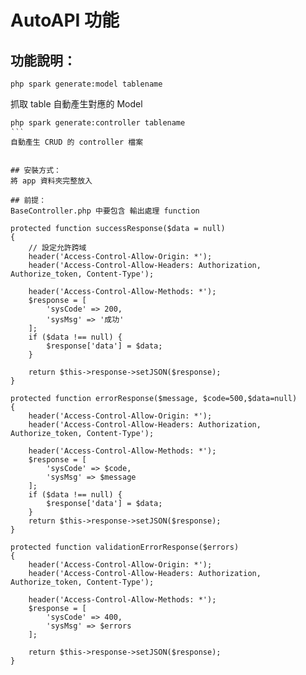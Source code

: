 # AutoAPI 功能
## 功能說明：  
```
php spark generate:model tablename
```
抓取 table 自動產生對應的 Model  
```
php spark generate:controller tablename  
‵‵‵
自動產生 CRUD 的 controller 檔案  


## 安裝方式：  
將 app 資料夾完整放入

## 前提：  
BaseController.php 中要包含 輸出處理 function
```

    protected function successResponse($data = null)
    {
        // 設定允許跨域
        header('Access-Control-Allow-Origin: *');
        header('Access-Control-Allow-Headers: Authorization, Authorize_token, Content-Type');

        header('Access-Control-Allow-Methods: *');
        $response = [
            'sysCode' => 200,
            'sysMsg' => '成功'
        ];
        if ($data !== null) {
            $response['data'] = $data;
        }

        return $this->response->setJSON($response);
    }

    protected function errorResponse($message, $code=500,$data=null)
    {
        header('Access-Control-Allow-Origin: *');
        header('Access-Control-Allow-Headers: Authorization, Authorize_token, Content-Type');

        header('Access-Control-Allow-Methods: *');
        $response = [
            'sysCode' => $code,
            'sysMsg' => $message
        ];
        if ($data !== null) {
            $response['data'] = $data;
        }
        return $this->response->setJSON($response);
    }

    protected function validationErrorResponse($errors)
    {
        header('Access-Control-Allow-Origin: *');
        header('Access-Control-Allow-Headers: Authorization, Authorize_token, Content-Type');

        header('Access-Control-Allow-Methods: *');
        $response = [
            'sysCode' => 400,
            'sysMsg' => $errors
        ];
       
        return $this->response->setJSON($response);
    }

```
